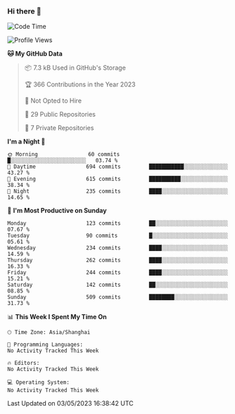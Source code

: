 ### Hi there 👋

<!--
**robinWongM/robinWongM** is a ✨ _special_ ✨ repository because its `README.md` (this file) appears on your GitHub profile.

Here are some ideas to get you started:

- 🔭 I’m currently working on ...
- 🌱 I’m currently learning ...
- 👯 I’m looking to collaborate on ...
- 🤔 I’m looking for help with ...
- 💬 Ask me about ...
- 📫 How to reach me: ...
- 😄 Pronouns: ...
- ⚡ Fun fact: ...
-->

<!--START_SECTION:waka-->
![Code Time](http://img.shields.io/badge/Code%20Time-121%20hrs%2034%20mins-blue)

![Profile Views](http://img.shields.io/badge/Profile%20Views-0-blue)

**🐱 My GitHub Data** 

> 📦 7.3 kB Used in GitHub's Storage 
 > 
> 🏆 366 Contributions in the Year 2023
 > 
> 🚫 Not Opted to Hire
 > 
> 📜 29 Public Repositories 
 > 
> 🔑 7 Private Repositories 
 > 
**I'm a Night 🦉** 

```text
🌞 Morning                60 commits          █░░░░░░░░░░░░░░░░░░░░░░░░   03.74 % 
🌆 Daytime                694 commits         ███████████░░░░░░░░░░░░░░   43.27 % 
🌃 Evening                615 commits         ██████████░░░░░░░░░░░░░░░   38.34 % 
🌙 Night                  235 commits         ████░░░░░░░░░░░░░░░░░░░░░   14.65 % 
```
📅 **I'm Most Productive on Sunday** 

```text
Monday                   123 commits         ██░░░░░░░░░░░░░░░░░░░░░░░   07.67 % 
Tuesday                  90 commits          █░░░░░░░░░░░░░░░░░░░░░░░░   05.61 % 
Wednesday                234 commits         ████░░░░░░░░░░░░░░░░░░░░░   14.59 % 
Thursday                 262 commits         ████░░░░░░░░░░░░░░░░░░░░░   16.33 % 
Friday                   244 commits         ████░░░░░░░░░░░░░░░░░░░░░   15.21 % 
Saturday                 142 commits         ██░░░░░░░░░░░░░░░░░░░░░░░   08.85 % 
Sunday                   509 commits         ████████░░░░░░░░░░░░░░░░░   31.73 % 
```


📊 **This Week I Spent My Time On** 

```text
🕑︎ Time Zone: Asia/Shanghai

💬 Programming Languages: 
No Activity Tracked This Week

🔥 Editors: 
No Activity Tracked This Week

💻 Operating System: 
No Activity Tracked This Week
```


 Last Updated on 03/05/2023 16:38:42 UTC
<!--END_SECTION:waka-->
